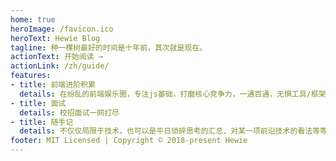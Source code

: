 ```yaml
---
home: true
heroImage: /favicon.ico
heroText: Hewie Blog
tagline: 种一棵树最好的时间是十年前，其次就是现在。
actionText: 开始阅读 →
actionLink: /zh/guide/
features:
- title: 前端进阶积累
  details: 在纷乱的前端娱乐圈，专注js基础，打磨核心竞争力，一通百通，无惧工具/框架变迁。
- title: 面试
  details: 校招面试一网打尽
- title: 随手记
  details: 不仅仅局限于技术，也可以是平日琐碎思考的汇总、对某一项前沿技术的看法等等（正经脸）
footer: MIT Licensed | Copyright © 2018-present Hewie
---
```

